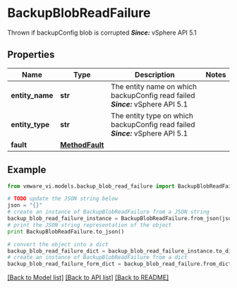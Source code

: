 # BackupBlobReadFailure

Thrown if backupConfig blob is corrupted  ***Since:*** vSphere API 5.1 

## Properties
Name | Type | Description | Notes
------------ | ------------- | ------------- | -------------
**entity_name** | **str** | The entity name on which backupConfig read failed  ***Since:*** vSphere API 5.1  | 
**entity_type** | **str** | The entity type on which backupConfig read failed  ***Since:*** vSphere API 5.1  | 
**fault** | [**MethodFault**](MethodFault.md) |  | 

## Example

```python
from vmware_vi.models.backup_blob_read_failure import BackupBlobReadFailure

# TODO update the JSON string below
json = "{}"
# create an instance of BackupBlobReadFailure from a JSON string
backup_blob_read_failure_instance = BackupBlobReadFailure.from_json(json)
# print the JSON string representation of the object
print BackupBlobReadFailure.to_json()

# convert the object into a dict
backup_blob_read_failure_dict = backup_blob_read_failure_instance.to_dict()
# create an instance of BackupBlobReadFailure from a dict
backup_blob_read_failure_form_dict = backup_blob_read_failure.from_dict(backup_blob_read_failure_dict)
```
[[Back to Model list]](../README.md#documentation-for-models) [[Back to API list]](../README.md#documentation-for-api-endpoints) [[Back to README]](../README.md)


